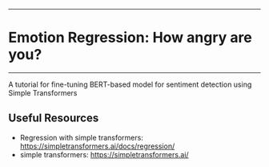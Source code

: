 
---
# Emotion Regression: How angry are you?
----

A tutorial for fine-tuning BERT-based model for sentiment detection using Simple Transformers


## Useful Resources
* Regression with simple transformers: https://simpletransformers.ai/docs/regression/
* simple transformers: https://simpletransformers.ai/
